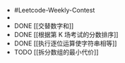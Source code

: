 - #Leetcode-Weekly-Contest
-
- DONE [[交替数字和]]
- DONE [[根据第 K 场考试的分数排序]]
- DONE [[执行逐位运算使字符串相等]]
- TODO [[拆分数组的最小代价]]